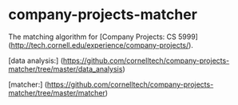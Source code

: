 company-projects-matcher
========================

The matching algorithm for [Company Projects: CS 5999] (http://tech.cornell.edu/experience/company-projects/).

[data analysis:] (https://github.com/cornelltech/company-projects-matcher/tree/master/data_analysis)

[matcher:] (https://github.com/cornelltech/company-projects-matcher/tree/master/matcher)



